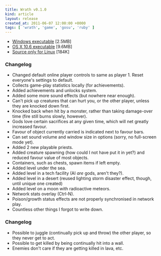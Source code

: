 ```yaml
---
title: Wrath v0.1.0
kind: article
layout: release
created_at: 2011-06-07 12:00:00 +0000
tags: [ 'wrath', 'game', 'gosu', 'ruby' ]
---
```


* [Windows executable](http://dl.dropbox.com/u/33370854/games/wrath/wrath_v0_1_0_WIN32.zip) [2.5MB]
* [OS X 10.6 executable](http://dl.dropbox.com/u/33370854/games/wrath/wrath_v0_1_0_OSX_10_6.zip) [9.6MB]
* [Source only for Linux](http://dl.dropbox.com/u/33370854/games/wrath/wrath_v0_1_0_SOURCE.zip) [184K]


### Changelog

* Changed default online player controls to same as player 1. Reset everyone's settings to default.
* Collects game-play statistics locally (for achievements).
* Added achievements and unlocks system.
* Added some more sound effects (but nowhere near enough).
* Can't pick up creatures that can hurt you, or the other player, unless they are knocked down first.
* Knocked back when hit by a monster, rather than taking damage-over time (fire still burns slowly, however).
* Gods love certain sacrifices at any given time, which will net greatly increased favour.
* Favour of object currently carried is indicated next to favour bars.
* Can set sound volume and window size in options (sorry, no full-screen mode yet).
* Added 2 new playable priests.
* Added creature spawning (how could I not have put it in yet?) and reduced favour value of most objects.
* Containers, such as chests, spawn items if left empty.
* Added level under the sea.
* Added level in a tech facility (AI _are_ gods, aren't they?).
* Added level in a desert (reused lighting storm disaster effect, though, until unique one created)
* Added level on a moon with radioactive meteors.
* Network stats overlay (Ctrl-N).
* Poison/growth status effects are not properly synchronised in network play.
* Countless other things I forgot to write down.

### Changelog

* Possible to juggle (continually pick up and throw) the other player, so they never get to act.
* Possible to get killed by being continually hit into a wall.
* Enemies don't care if they are getting killed in lava, etc.
